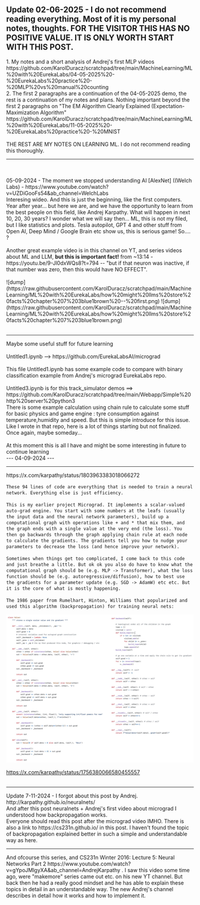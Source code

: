 <h2>Update 02-06-2025 - I do not recommend reading everything. Most of it is my personal notes, thoughts. FOR THE VISITOR THIS HAS NO POSITIVE VALUE. IT IS ONLY WORTH START WITH THIS POST.</h2>
1. My notes and a short analysis of Andrej's first MLP videos https://github.com/KarolDuracz/scratchpad/tree/main/MachineLearning/ML%20with%20EurekaLabs/04-05-2025%20-%20EurekaLabs%20practice%20-%20MLP%20vs%20manual%20counting <br />
2. The first 2 paragraphs are a continuation of the 04-05-2025 demo, the rest is a continuation of my notes and plans. Nothing important beyond the first 2 paragraphs on "The EM Algorithm Clearly Explained (Expectation-Maximization Algorithm" https://github.com/KarolDuracz/scratchpad/tree/main/MachineLearning/ML%20with%20EurekaLabs/11-05-2025%20-%20EurekaLabs%20practice%20-%20MNIST
<br /><br />
THE REST ARE MY NOTES ON LEARNING ML. I do not recommend reading this thoroughly.
<hr>
<br /><br />
05-09-2024 - The moment we stopped understanding AI [AlexNet] ((Welch Labs) - https://www.youtube.com/watch?v=UZDiGooFs54&ab_channel=WelchLabs <br />
Interesing wideo. And this is just the beginning, like the first computers. Year after year... but here we are, and we have the opportunity to learn from the best people on this field, like Andrej Karpathy. What will happen in next 10, 20, 30 years? I wonder what we will say then... ML, this is not my filed, but I like statistics and plots. Tesla autopilot, GPT 4 and other stuff from Open AI, Deep Mind / Google Brain etc show us, this is serious game! So.... ?
<br /><br />
Another great example video is in this channel on YT, and series videos about ML and LLM, <b>but this is important fact!</b> from ~13:14 - https://youtu.be/9-Jl0dxWQs8?t=794 -- "but if that neuron was inactive, if that number was zero, then this would have NO EFFECT".
<br /><br />
![dump](https://raw.githubusercontent.com/KarolDuracz/scratchpad/main/MachineLearning/ML%20with%20EurekaLabs/how%20might%20llms%20store%20facts%20chapter%207%203blue1brown%20--%20first.png)
![dump](https://raw.githubusercontent.com/KarolDuracz/scratchpad/main/MachineLearning/ML%20with%20EurekaLabs/how%20might%20llms%20store%20facts%20chapter%207%203blue1brown.png)
<br /><br />
<hr>
Maybe some useful stuff for future learning
<br /><br />
Untitled1.ipynb --> https://github.com/EurekaLabsAI/micrograd
<br /><br />
This file Untitled1.ipynb has some example code to compare with binary classification example from Andrej's micrograd EurekaLabs repo. 
<br /><br />
Untitled3.ipynb is for this track_simulator demos ==> https://github.com/KarolDuracz/scratchpad/tree/main/Webapp/Simple%20http%20server%20python3
<br />
There is some example calculation using chain rule to calculate some stuff for basic physics and game engine : tyre consumption against temperature,humidity and speed. But this is simple introduce for this issue. Like I wrote in that repo, here is a lot of things starting but not finalized. Once again, maybe someday...
<br /><br />
At this moment this is all I have and might be some interesting in future to continue learning<br />
--- 04-09-2024 --- 
<hr>
https://x.com/karpathy/status/1803963383018066272

```
These 94 lines of code are everything that is needed to train a neural network. Everything else is just efficiency.

This is my earlier project Micrograd. It implements a scalar-valued auto-grad engine. You start with some numbers at the leafs (usually the input data and the neural network parameters), build up a computational graph with operations like + and * that mix them, and the graph ends with a single value at the very end (the loss). You then go backwards through the graph applying chain rule at each node to calculate the gradients. The gradients tell you how to nudge your parameters to decrease the loss (and hence improve your network).

Sometimes when things get too complicated, I come back to this code and just breathe a little. But ok ok you also do have to know what the computational graph should be (e.g. MLP -> Transformer), what the loss function should be (e.g. autoregressive/diffusion), how to best use the gradients for a parameter update (e.g. SGD -> AdamW) etc etc. But it is the core of what is mostly happening.

The 1986 paper from Rumelhart, Hinton, Williams that popularized and used this algorithm (backpropagation) for training neural nets:
```

![dump](https://raw.githubusercontent.com/KarolDuracz/scratchpad/main/MachineLearning/ML%20with%20EurekaLabs/GQjvVdCakAEwVgD.jpg)

https://x.com/karpathy/status/1756380066580455557 
<br /><br />

<hr>
Update 7-11-2024 - I forgot about this post by Andrej. http://karpathy.github.io/neuralnets/ <br />
And after this post neuralnets + Andrej's first video about micrograd I understood how backpropagation works. <br />
Everyone should read this post after the micrograd video IMHO.
There is also a link to https://cs231n.github.io/ in this post. I haven't found the topic of backpropagation explained better in such a simple and understandable way as here.

<br />
<hr>
And ofcourse this series, and CS231n Winter 2016: Lecture 5: Neural Networks Part 2 https://www.youtube.com/watch?v=gYpoJMlgyXA&ab_channel=AndrejKarpathy . I saw this video some time ago,  were "makemore" series came out etc. on his new YT channel. But back then he had a really good mindset and he has able to explain these topics in detail in an understandable way. The new Andrej's channel describes in detail how it works and how to implement it.
